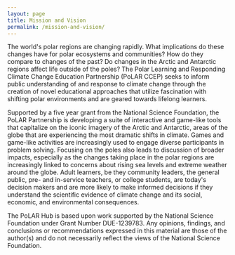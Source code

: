```yaml
---
layout: page
title: Mission and Vision
permalink: /mission-and-vision/
---
```


The world's polar regions are changing rapidly.  What implications do
these changes have for polar ecosystems and communities?  How do they
compare to changes of the past?  Do changes in the Arctic and
Antarctic regions affect life outside of the poles?  The Polar
Learning and Responding Climate Change Education Partnership (PoLAR
CCEP) seeks to inform public understanding of and response to climate
change through the creation of novel educational approaches that
utilize fascination with shifting polar environments and are geared
towards lifelong learners.

Supported by a five year grant from the National Science Foundation,
the PoLAR Partnership is developing a suite of interactive and
game-like tools that capitalize on the iconic imagery of the Arctic
and Antarctic, areas of the globe that are experiencing the most
dramatic shifts in climate.  Games and game-like activities are
increasingly used to engage diverse participants in problem solving.
Focusing on the poles also leads to discussion of broader impacts,
especially as the changes taking place in the polar regions are
increasingly linked to concerns about rising sea levels and extreme
weather around the globe.  Adult learners, be they community leaders,
the general public, pre- and in-service teachers, or college students,
are today's decision makers and are more likely to make informed
decisions if they understand the scientific evidence of climate change
and its social, economic, and environmental consequences.

The PoLAR Hub is based upon work supported by the National Science
Foundation under Grant Number DUE-1239783. Any opinions, findings, and
conclusions or recommendations expressed in this material are those of
the author(s) and do not necessarily reflect the views of the National
Science Foundation.
